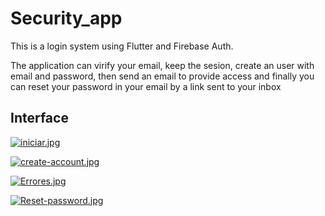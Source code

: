 # Security_app

This is a login system using Flutter and Firebase Auth.

The application can virify your email, keep the sesion, create an user with email and password, then send an email to provide access and finally you can reset your password in your email by a link sent to your inbox 

## Interface

[![iniciar.jpg](https://i.postimg.cc/qMFPQ26t/iniciar.jpg)](https://postimg.cc/Xpw1YG83)

[![create-account.jpg](https://i.postimg.cc/59sdYhxS/create-account.jpg)](https://postimg.cc/5jQkDkQX)

[![Errores.jpg](https://i.postimg.cc/pLngSyKs/Errores.jpg)](https://postimg.cc/qN4bhJbK)

[![Reset-password.jpg](https://i.postimg.cc/rFz6SfsX/Reset-password.jpg)](https://postimg.cc/kBrhCFWf)

